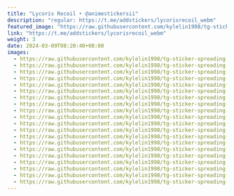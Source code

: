 ```yaml
---
title: "Lycoris Recoil ‣ @animestickersii"
description: "regular: https://t.me/addstickers/lycorisrecoil_webm"
featured_image: "https://raw.githubusercontent.com/kylelin1998/tg-sticker-spreading-worldwide-images/main/img/3a49819f-8a77-441c-8db2-bdc11426bcd6.jpg"
link: "https://t.me/addstickers/lycorisrecoil_webm"
weight: 3
date: 2024-03-09T08:20:40+08:00
images:
  - https://raw.githubusercontent.com/kylelin1998/tg-sticker-spreading-worldwide-images/main/img/3a49819f-8a77-441c-8db2-bdc11426bcd6.jpg
  - https://raw.githubusercontent.com/kylelin1998/tg-sticker-spreading-worldwide-images/main/img/34e87b00-3d45-4ef5-9bd6-cc1691e4fab2.jpg
  - https://raw.githubusercontent.com/kylelin1998/tg-sticker-spreading-worldwide-images/main/img/c7350671-3e38-40d1-8876-27971287d3f1.jpg
  - https://raw.githubusercontent.com/kylelin1998/tg-sticker-spreading-worldwide-images/main/img/516c81e1-527a-4f55-befd-0a17a0f334c6.jpg
  - https://raw.githubusercontent.com/kylelin1998/tg-sticker-spreading-worldwide-images/main/img/bf0d7d64-2d5c-4446-85d7-70e490127b73.jpg
  - https://raw.githubusercontent.com/kylelin1998/tg-sticker-spreading-worldwide-images/main/img/a5b04882-25c6-4fe4-be52-be5efed49357.jpg
  - https://raw.githubusercontent.com/kylelin1998/tg-sticker-spreading-worldwide-images/main/img/349017a8-10b0-4724-b016-2095a36ceae1.jpg
  - https://raw.githubusercontent.com/kylelin1998/tg-sticker-spreading-worldwide-images/main/img/400f8d65-1434-44a0-b31f-2441d5eaceb2.jpg
  - https://raw.githubusercontent.com/kylelin1998/tg-sticker-spreading-worldwide-images/main/img/a97b4d1d-5cf0-416e-9100-2f920743cfb6.jpg
  - https://raw.githubusercontent.com/kylelin1998/tg-sticker-spreading-worldwide-images/main/img/67ce594a-916b-4c82-a222-66b1a41e9cf8.jpg
  - https://raw.githubusercontent.com/kylelin1998/tg-sticker-spreading-worldwide-images/main/img/a1247ca1-8fd6-4654-8e9d-53a8bcd8571a.jpg
  - https://raw.githubusercontent.com/kylelin1998/tg-sticker-spreading-worldwide-images/main/img/84e8ff8d-db8c-4d64-b5bf-f2acf7d690e5.jpg
  - https://raw.githubusercontent.com/kylelin1998/tg-sticker-spreading-worldwide-images/main/img/d90abed5-a27c-4f7e-8428-a2e03d2a720a.jpg
  - https://raw.githubusercontent.com/kylelin1998/tg-sticker-spreading-worldwide-images/main/img/47500a14-b7f2-4614-8f3c-5cec559a222d.jpg
  - https://raw.githubusercontent.com/kylelin1998/tg-sticker-spreading-worldwide-images/main/img/c1c589b1-48ff-4113-8cb3-92ad6d9375e6.jpg
  - https://raw.githubusercontent.com/kylelin1998/tg-sticker-spreading-worldwide-images/main/img/2c2d343f-5422-4005-9c1a-47a611a50c77.jpg
  - https://raw.githubusercontent.com/kylelin1998/tg-sticker-spreading-worldwide-images/main/img/3112e5ff-ab57-477a-8d82-f53de209a7a7.jpg
  - https://raw.githubusercontent.com/kylelin1998/tg-sticker-spreading-worldwide-images/main/img/64741204-7a4f-4d67-bd0b-251e33db30ca.jpg
  - https://raw.githubusercontent.com/kylelin1998/tg-sticker-spreading-worldwide-images/main/img/809b63ef-a0bd-4ffb-abe1-097102608644.jpg
  - https://raw.githubusercontent.com/kylelin1998/tg-sticker-spreading-worldwide-images/main/img/8f9986b8-f67d-4869-9dc8-b1b0d5f80f8f.jpg
---
```

